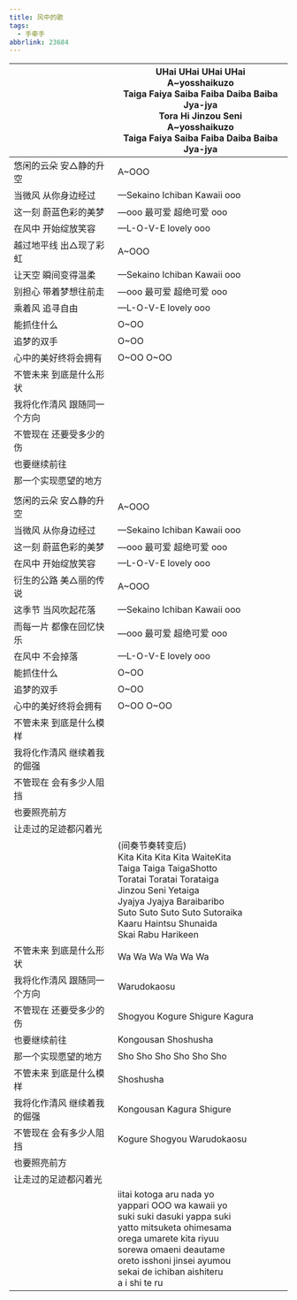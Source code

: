 ```yaml
---
title: 风中的歌
tags:
  - 手牵手
abbrlink: 23684
---
```

|      |UHai UHai UHai UHai<br>A~yosshaikuzo<br>Taiga Faiya Saiba Faiba Daiba Baiba Jya-jya<br>Tora Hi Jinzou Seni<br>A~yosshaikuzo<br>Taiga Faiya Saiba Faiba Daiba Baiba Jya-jya|
|--|--|
|悠闲的云朵 安△静的升空|A~OOO|
|当微风 从你身边经过|—Sekaino Ichiban Kawaii ooo|
|这一刻 蔚蓝色彩的美梦|—ooo 最可爱 超绝可爱 ooo|
|在风中 开始绽放笑容|—L-O-V-E lovely ooo|
|越过地平线 出△现了彩虹|A~OOO|
|让天空 瞬间变得温柔|—Sekaino Ichiban Kawaii ooo|
|别担心 带着梦想往前走|—ooo 最可爱 超绝可爱 ooo|
|乘着风 追寻自由|—L-O-V-E lovely ooo|
|能抓住什么|O~OO |
|追梦的双手|O~OO|
|心中的美好终将会拥有|O~OO O~OO|
|不管未来 到底是什么形状|      |
|我将化作清风 跟随同一个方向|      |
|不管现在 还要受多少的伤|      |
|也要继续前往|      |
|那一个实现愿望的地方|      |
|      |      |
|悠闲的云朵 安△静的升空|A~OOO|
|当微风 从你身边经过|—Sekaino Ichiban Kawaii ooo|
|这一刻 蔚蓝色彩的美梦|—ooo 最可爱 超绝可爱 ooo|
|在风中 开始绽放笑容|—L-O-V-E lovely ooo|
|衍生的公路 美△丽的传说|A~OOO|
|这季节 当风吹起花落|—Sekaino Ichiban Kawaii ooo|
|而每一片 都像在回忆快乐|—ooo 最可爱 超绝可爱 ooo|
|在风中 不会掉落|—L-O-V-E lovely ooo|
|能抓住什么|O~OO |
|追梦的双手|O~OO|
|心中的美好终将会拥有|O~OO O~OO|
|不管未来 到底是什么模样|      |
|我将化作清风 继续着我的倔强|      |
|不管现在 会有多少人阻挡|      |
|也要照亮前方|      |
|让走过的足迹都闪着光|      |
|      |(间奏节奏转变后)<br>Kita Kita Kita Kita WaiteKita<br>Taiga Taiga TaigaShotto<br>Toratai Toratai Torataiga<br>Jinzou Seni Yetaiga<br>Jyajya Jyajya Baraibaribo<br>Suto Suto Suto Suto Sutoraika<br>Kaaru Haintsu Shunaida<br>Skai Rabu Harikeen|
|不管未来 到底是什么形状|Wa Wa Wa Wa Wa Wa|
|我将化作清风 跟随同一个方向|Warudokaosu|
|不管现在 还要受多少的伤|Shogyou Kogure Shigure Kagura|
|也要继续前往|Kongousan Shoshusha|
|那一个实现愿望的地方|Sho Sho Sho Sho Sho Sho|
|不管未来 到底是什么模样|Shoshusha|
|我将化作清风 继续着我的倔强|Kongousan Kagura Shigure|
|不管现在 会有多少人阻挡|Kogure Shogyou Warudokaosu|
|也要照亮前方|      |
|让走过的足迹都闪着光|      |
|      |iitai kotoga aru nada yo <br>yappari OOO wa kawaii yo <br>suki suki dasuki yappa suki<br>yatto mitsuketa ohimesama<br>orega umarete kita riyuu<br>sorewa omaeni deautame<br>oreto isshoni jinsei ayumou<br>sekai de ichiban aishiteru<br>a i shi te ru|